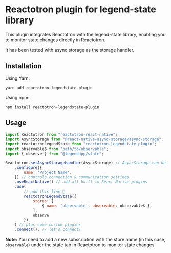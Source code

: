 # Reactotron plugin for legend-state library
This plugin integrates Reactotron with the legend-state library, enabling you to monitor state changes directly in Reactotron.

It has been tested with async storage as the storage handler.

## Installation

Using Yarn:
```bash
yarn add reactotron-legendstate-plugin
```

Using npm:
```bash
npm install reactotron-legendstate-plugin
```

## Usage

```javascript
import Reactotron from "reactotron-react-native";
import AsyncStorage from "@react-native-async-storage/async-storage";
import reactotronLegendState from "reactotron-legendstate-plugin";
import observable$ from "path/to/observable";
import { observe } from "@legendapp/state";

Reactotron.setAsyncStorageHandler(AsyncStorage) // AsyncStorage can be from `react-native` or `@react-native-community/async-storage`
    .configure({
        name: 'Project Name',
    }) // controls connection & communication settings
    .useReactNative() // add all built-in React Native plugins
    .use(
        // add this line 🙌
        reactotronLegendState({
            stores: [
                { name: 'observable', observable: observable$ },
            ],
            observe
        })
    ) // plus some custom plugins
    .connect(); // let's connect!
```

**Note:** You need to add a new subscription with the store name (in this case, `observable`) under the state tab in Reactotron to monitor state changes.